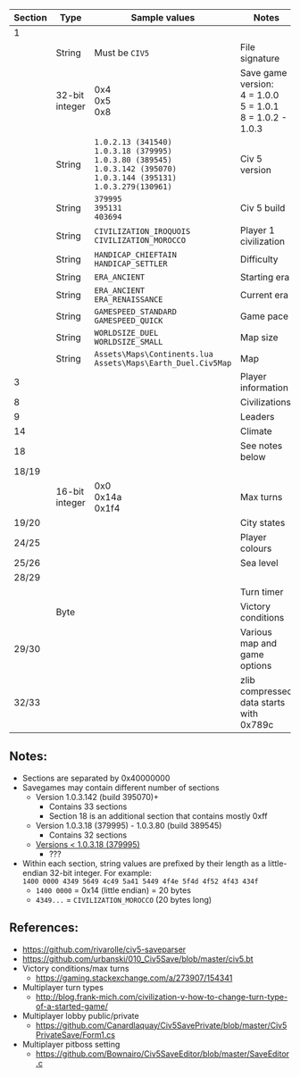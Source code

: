 | Section | Type | Sample values | Notes |
| --- | --- | --- | --- |
| 1 |  |  |  |
|  | String | Must be `CIV5` | File signature |
|  | 32-bit integer | 0x4<br>0x5<br>0x8 | Save game version:<br>4 = 1.0.0<br>5 = 1.0.1<br>8 = 1.0.2 - 1.0.3 |
|  | String | `1.0.2.13 (341540)`<br>`1.0.3.18 (379995)`<br>`1.0.3.80 (389545)`<br>`1.0.3.142 (395070)`<br>`1.0.3.144 (395131)`<br>`1.0.3.279(130961)` | Civ 5 version |
|  | String | `379995`<br>`395131`<br>`403694` | Civ 5 build |
|  | String | `CIVILIZATION_IROQUOIS`<br>`CIVILIZATION_MOROCCO` | Player 1 civilization |
|  | String | `HANDICAP_CHIEFTAIN`<br>`HANDICAP_SETTLER` | Difficulty |
|  | String | `ERA_ANCIENT` | Starting era |
|  | String | `ERA_ANCIENT`<br>`ERA_RENAISSANCE` | Current era |
|  | String | `GAMESPEED_STANDARD`<br>`GAMESPEED_QUICK` | Game pace |
|  | String | `WORLDSIZE_DUEL`<br>`WORLDSIZE_SMALL` | Map size |
|  | String | `Assets\Maps\Continents.lua`<br>`Assets\Maps\Earth_Duel.Civ5Map` | Map |
| 3 |  |  | Player information |
| 8 |  |  | Civilizations |
| 9 |  |  | Leaders |
| 14 |  |  | Climate |
| 18 |  |  | See notes below |
| 18/19 |  |  |  |
|  | 16-bit integer | 0x0<br>0x14a<br>0x1f4 | Max turns |
| 19/20 |  |  | City states |
| 24/25 |  |  | Player colours |
| 25/26 |  |  | Sea level |
| 28/29 |  |  |  |
|  |  |  | Turn timer |
|  | Byte |  | Victory conditions |
| 29/30 |  |  | Various map and game options |
| 32/33 |  |  | zlib compressed data starts with 0x789c |

Notes:
---
- Sections are separated by 0x40000000
- Savegames may contain different number of sections
  - Version 1.0.3.142 (build 395070)+
    - Contains 33 sections
    - Section 18 is an additional section that contains mostly 0xff
  - Version 1.0.3.18 (379995) - 1.0.3.80 (build 389545)
    - Contains 32 sections
  - [Versions < 1.0.3.18 (379995)](http://www.kynosarges.org/misc/Civ5PatchNotes.txt)
    - ???
- Within each section, string values are prefixed by their length as a little-endian 32-bit integer. For example:  
  `1400 0000 4349 5649 4c49 5a41 5449 4f4e 5f4d 4f52 4f43 434f`
  - `1400 0000` = 0x14 (little endian) = 20 bytes
  - `4349...` = `CIVILIZATION_MOROCCO` (20 bytes long)

References:
---
- https://github.com/rivarolle/civ5-saveparser
- https://github.com/urbanski/010_Civ5Save/blob/master/civ5.bt
- Victory conditions/max turns
  - https://gaming.stackexchange.com/a/273907/154341
- Multiplayer turn types
  - http://blog.frank-mich.com/civilization-v-how-to-change-turn-type-of-a-started-game/
- Multiplayer lobby public/private
  - https://github.com/Canardlaquay/Civ5SavePrivate/blob/master/Civ5PrivateSave/Form1.cs
- Multiplayer pitboss setting
  - https://github.com/Bownairo/Civ5SaveEditor/blob/master/SaveEditor.c
